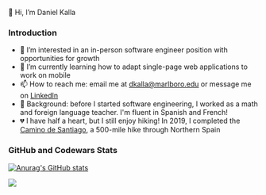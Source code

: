 👋 Hi, I’m Daniel Kalla

### Introduction

- 👀 I’m interested in an in-person software engineer position with opportunities for growth
- 🌱 I’m currently learning how to adapt single-page web applications to work on mobile
- 📫 How to reach me: email me at dkalla@marlboro.edu or message me on [LinkedIn](linkedin.com/in/daniel-kalla-496aa7234/)
- 🍎 Background: before I started software engineering, I worked as a math and foreign language teacher.  I'm fluent in Spanish and French!
- 💔 I have half a heart, but I still enjoy hiking!  In 2019, I completed the [Camino de Santiago](https://www.responsiblevacation.com/ImagesClient/dtg-nc9430-caminoDeSantiago-FrenchWay-route-map.jpg), a 500-mile hike through Northern Spain
<!-- - 💞️ I’m looking to collaborate on ... -->



### GitHub and Codewars Stats

[![Anurag's GitHub stats](https://github-readme-stats.vercel.app/api?username=dtkalla)](https://github.com/anuraghazra/github-readme-stats)

![](https://www.codewars.com/users/dkalla/badges/large)



<!---
dtkalla/dtkalla is a ✨ special ✨ repository because its `README.md` (this file) appears on your GitHub profile.
You can click the Preview link to take a look at your changes.
--->
